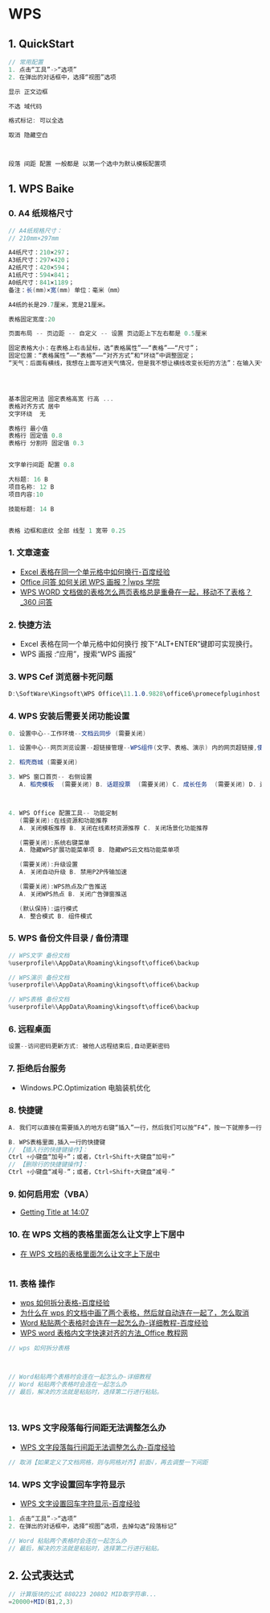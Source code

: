 # WPS

## 1. QuickStart

```c#
// 常用配置
1. 点击“工具”->“选项”
2. 在弹出的对话框中，选择“视图”选项

显示 正文边框

不选 域代码

格式标记: 可以全选

取消 隐藏空白



段落 间距 配置 一般都是 以第一个选中为默认模板配置项

```

## 1. WPS Baike

### 0. A4 纸规格尺寸

```c#
// A4纸规格尺寸：
// 210mm×297mm

A4纸尺寸：210×297；
A3纸尺寸：297×420；
A2纸尺寸：420×594；
A1纸尺寸：594×841；
A0纸尺寸：841×1189；
备注：长(mm)×宽(mm) 单位：毫米（mm）

A4纸的长是29.7厘米，宽是21厘米。

表格固定宽度:20

页面布局 -- 页边距 -- 自定义 -- 设置 页边距上下左右都是 0.5厘米

固定表格大小：在表格上右击鼠标，选“表格属性”——“表格”——“尺寸”；
固定位置：“表格属性”——“表格”——“对齐方式”和“环绕”中调整固定；
“天气：后面有横线，我想在上面写进天气情况，但是我不想让横线改变长短的方法”：在输入天气的时候将“插入状态”变为“改写状态”即可（键盘上的INSERT键）。




基本固定用法 固定表格高宽 行高 ...
表格对齐方式 居中
文字环绕  无

表格行 最小值
表格行 固定值 0.8
表格行 分割符 固定值 0.3


文字单行间距 配置 0.8

大标题: 16 B
项目名称: 12 B
项目内容:10

技能标题: 14 B


表格 边框和底纹 全部 线型 1 宽带 0.25
```

### 1. 文章速查

- [Excel 表格在同一个单元格中如何换行-百度经验](https://jingyan.baidu.com/article/a3aad71a070145b1fb0096f7.html)
- [Office 问答 如何关闭 WPS 画报？|wps 学院](https://www.wps.cn/learning/question/detail/id/1991.html)
- [WPS&nbsp;WORD 文档做的表格怎么两页表格总是重叠在一起，移动不了表格？\_360 问答](https://wenda.so.com/q/1462226465721395)

### 2. 快捷方法

- Excel 表格在同一个单元格中如何换行 按下“ALT+ENTER”键即可实现换行。
- WPS 画报 :“应用”，搜索“WPS 画报”

### 3. WPS Cef 浏览器卡死问题

```c#
D:\SoftWare\Kingsoft\WPS Office\11.1.0.9828\office6\promecefpluginhost.exe
```

### 4. WPS 安装后需要关闭功能设置

```c#
0. 设置中心--工作环境--文档云同步 (需要关闭)

1. 设置中心--网页浏览设置--超链接管理--WPS组件(文字、表格、演示) 内的网页超链接,使用WPS浏览器打开 (需要关闭)

2. 稻壳商城 (需要关闭)

3. WPS 窗口首页-- 右侧设置
   A. 稻壳模板  (需要关闭) B. 话题投票  (需要关闭) C. 成长任务  (需要关闭) D. 还有更多..查看后  (需要关闭)



4. WPS Office 配置工具-- 功能定制
   (需要关闭):在线资源和功能推荐
   A. 关闭模板推荐 B. 关闭在线素材资源推荐 C. 关闭场景化功能推荐

   (需要关闭):系统右键菜单
   A. 隐藏WPS扩展功能菜单项 B. 隐藏WPS云文档功能菜单项

   (需要关闭):升级设置
   A. 关闭自动升级 B. 禁用P2P传输加速

   (需要关闭):WPS热点及广告推送
   A. 关闭WPS热点 B. 关闭广告弹窗推送

   (默认保持):运行模式
   A. 整合模式 B. 组件模式


```

### 5. WPS 备份文件目录 / 备份清理

```c#
// WPS文字 备份文档
%userprofile%\AppData\Roaming\kingsoft\office6\backup

// WPS演示 备份文档
%userprofile%\AppData\Roaming\kingsoft\office6\backup

// WPS表格 备份文档
%userprofile%\AppData\Roaming\kingsoft\office6\backup
```

### 6. 远程桌面

```c#
设置--访问密码更新方式: 被他人远程结束后,自动更新密码
```

### 7. 拒绝后台服务

- Windows.PC.Optimization 电脑装机优化

### 8. 快捷键

```c#
A. 我们可以直接在需要插入的地方右键“插入”一行，然后我们可以按“F4”，按一下就擦多一行，这个方法也是比较快速的。

B. WPS表格里面,插入一行的快捷键
// 【插入行的快捷键操作】：
Ctrl +小键盘“加号+”；或者，Ctrl+Shift+大键盘“加号+”
// 【删除行的快捷键操作】：
Ctrl +小键盘“减号-”；或者，Ctrl+Shift+大键盘“减号-”
```

### 9. 如何启用宏（VBA）

- [Getting Title at 14:07](https://www.wps.cn/learning/article/detail_simple/id/12181?cos=1&chan=pc_vba)

### 10. 在 WPS 文档的表格里面怎么让文字上下居中

- [在 WPS 文档的表格里面怎么让文字上下居中](https://zhidao.baidu.com/question/648179667906218525.html)

```c#

```

### 11. 表格 操作

- [wps 如何拆分表格-百度经验](https://jingyan.baidu.com/article/922554461b94d5851648f4ba.html)
- [为什么在 wps 的文档中画了两个表格，然后就自动连在一起了，怎么取消](https://zhidao.baidu.com/question/1675001311157076307.html)
- [Word 粘贴两个表格时会连在一起怎么办-详细教程-百度经验](https://jingyan.baidu.com/article/414eccf60790f62a421f0a26.html)
- [WPS word 表格内文字快速对齐的方法\_Office 教程网](https://www.office26.com/wps/wps_7162.html)

```c#
// wps 如何拆分表格



// Word粘贴两个表格时会连在一起怎么办-详细教程
// Word 粘贴两个表格时会连在一起怎么办
// 最后，解决的方法就是粘贴时，选择第二行进行粘贴。




```

### 13. WPS 文字段落每行间距无法调整怎么办

- [WPS 文字段落每行间距无法调整怎么办-百度经验](https://jingyan.baidu.com/article/6525d4b10085c2ec7c2e9458.html)

```c#
// 取消【如果定义了文档网格，则与网格对齐】前面√，再去调整一下间距
```

### 14. WPS 文字设置回车字符显示

- [WPS 文字设置回车字符显示-百度经验](https://jingyan.baidu.com/article/495ba841d6ad0238b30edede.html)

```c#
1. 点击“工具”->“选项”
2. 在弹出的对话框中，选择“视图”选项，去掉勾选“段落标记”

// Word 粘贴两个表格时会连在一起怎么办
// 最后，解决的方法就是粘贴时，选择第二行进行粘贴。

```

## 2. 公式表达式

```c#
// 计算版块的公式 880223 20802 MID取字符串...
=20000+MID(B1,2,3)



```
